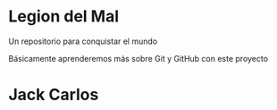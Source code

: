 # Legion del Mal
Un repositorio para conquistar el mundo

Básicamente aprenderemos más sobre Git y GitHub con este proyecto


# Jack Carlos